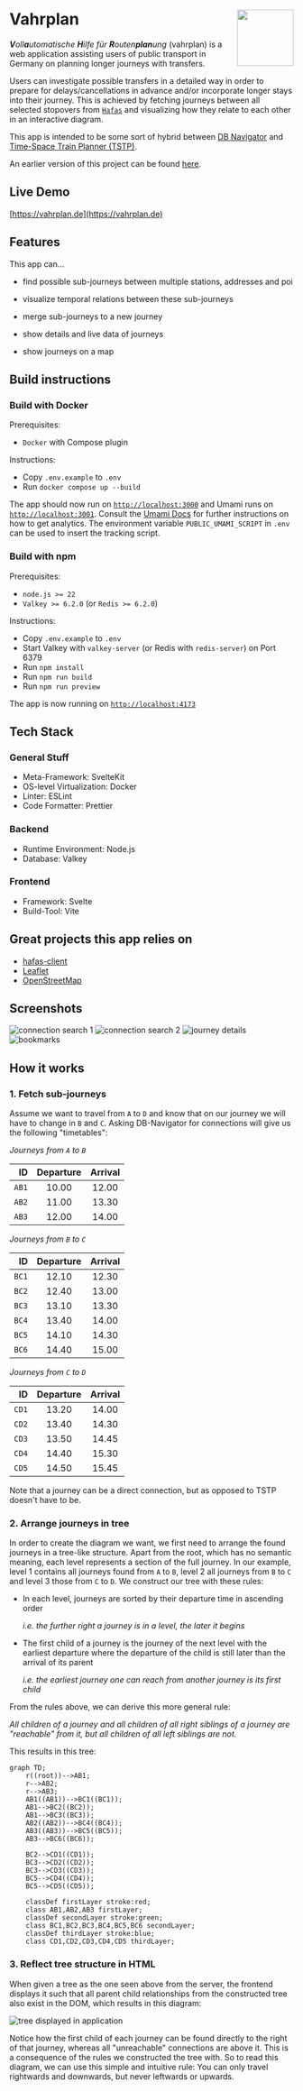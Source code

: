 # Vahrplan <img src="static/favicon.svg" align="right" height="100"/>

_**V**oll**a**utomatische **H**ilfe für **R**outen**plan**ung_ (vahrplan) is a web application assisting users of public transport in Germany on planning longer journeys with transfers.

Users can investigate possible transfers in a detailed way in order to prepare for delays/cancellations in advance and/or incorporate longer stays into their journey. This is achieved by fetching journeys between all selected stopovers from [`Hafas`](https://de.wikipedia.org/wiki/HAFAS) and visualizing how they relate to each other in an interactive diagram.

This app is intended to be some sort of hybrid between [DB Navigator](https://bahn.de) and [Time-Space Train Planner (TSTP)](https://github.com/traines-source/time-space-train-planner).

An earlier version of this project can be found [here](https://github.com/dabund24/Zug).

## Live Demo

[https://vahrplan.de](https://vahrplan.de)

## Features

This app can...

- find possible sub-journeys between multiple stations, addresses and poi

- visualize temporal relations between these sub-journeys

- merge sub-journeys to a new journey

- show details and live data of journeys

- show journeys on a map

## Build instructions

### Build with Docker

Prerequisites:

- `Docker` with Compose plugin

Instructions:

- Copy `.env.example` to `.env`
- Run `docker compose up --build`

The app should now run on [`http://localhost:3000`](http://localhost:3000) and Umami runs on [`http://localhost:3001`](http://localhost:3001). Consult the [Umami Docs](https://umami.is/docs/login) for further instructions on how to get analytics. The environment variable `PUBLIC_UMAMI_SCRIPT` in `.env` can be used to insert the tracking script.

### Build with npm

Prerequisites:

- `node.js >= 22`
- `Valkey >= 6.2.0` (or `Redis >= 6.2.0`)

Instructions:

- Copy `.env.example` to `.env`
- Start Valkey with `valkey-server` (or Redis with `redis-server`) on Port 6379
- Run `npm install`
- Run `npm run build`
- Run `npm run preview`

The app is now running on [`http://localhost:4173`](http://localhost:4173)

## Tech Stack

### General Stuff

- Meta-Framework: SvelteKit
- OS-level Virtualization: Docker
- Linter: ESLint
- Code Formatter: Prettier

### Backend

- Runtime Environment: Node.js
- Database: Valkey

### Frontend

- Framework: Svelte
- Build-Tool: Vite

## Great projects this app relies on

- [hafas-client](https://github.com/public-transport/hafas-client)
- [Leaflet](https://leafletjs.com)
- [OpenStreetMap](https://www.openstreetmap.org)

## Screenshots

![connection search 1](static/screenshots/desktop_1.png)
![connection search 2](static/screenshots/desktop_2.png)
![journey details](static/screenshots/desktop_3.png)
![bookmarks](static/screenshots/desktop_4.png)

## How it works

### 1. Fetch sub-journeys

Assume we want to travel from `A` to `D` and know that on our journey we will have to change in `B` and `C`. Asking DB-Navigator for connections will give us the following "timetables":

_Journeys from `A` to `B`_

|    ID | Departure | Arrival |
| ----: | :-------: | :-----: |
| `AB1` |   10.00   |  12.00  |
| `AB2` |   11.00   |  13.30  |
| `AB3` |   12.00   |  14.00  |

_Journeys from `B` to `C`_

|    ID | Departure | Arrival |
| ----: | :-------: | :-----: |
| `BC1` |   12.10   |  12.30  |
| `BC2` |   12.40   |  13.00  |
| `BC3` |   13.10   |  13.30  |
| `BC4` |   13.40   |  14.00  |
| `BC5` |   14.10   |  14.30  |
| `BC6` |   14.40   |  15.00  |

_Journeys from `C` to `D`_

|    ID | Departure | Arrival |
| ----: | :-------: | :-----: |
| `CD1` |   13.20   |  14.00  |
| `CD2` |   13.40   |  14.30  |
| `CD3` |   13.50   |  14.45  |
| `CD4` |   14.40   |  15.30  |
| `CD5` |   14.50   |  15.45  |

Note that a journey can be a direct connection, but as opposed to TSTP doesn't have to be.

### 2. Arrange journeys in tree

In order to create the diagram we want, we first need to arrange the found journeys in a tree-like structure. Apart from the root, which has no semantic meaning, each level represents a section of the full journey. In our example, level 1 contains all journeys found from `A` to `B`, level 2 all journeys from `B` to `C` and level 3 those from `C` to `D`. We construct our tree with these rules:

- In each level, journeys are sorted by their departure time in ascending order

    _i.e. the further right a journey is in a level, the later it begins_

- The first child of a journey is the journey of the next level with the earliest departure where the departure of the child is still later than the arrival of its parent

    _i.e. the earliest journey one can reach from another journey is its first child_

From the rules above, we can derive this more general rule:

_All children of a journey and all children of all right siblings of a journey are "reachable" from it, but all children of all left siblings are not._

This results in this tree:

```mermaid
graph TD;
    r((root))-->AB1;
    r-->AB2;
    r-->AB3;
    AB1((AB1))-->BC1((BC1));
    AB1-->BC2((BC2));
    AB1-->BC3((BC3));
    AB2((AB2))-->BC4((BC4));
    AB3((AB3))-->BC5((BC5));
    AB3-->BC6((BC6));

    BC2-->CD1((CD1));
    BC3-->CD2((CD2));
    BC3-->CD3((CD3));
    BC5-->CD4((CD4));
    BC5-->CD5((CD5));

    classDef firstLayer stroke:red;
    class AB1,AB2,AB3 firstLayer;
    classDef secondLayer stroke:green;
    class BC1,BC2,BC3,BC4,BC5,BC6 secondLayer;
    classDef thirdLayer stroke:blue;
    class CD1,CD2,CD3,CD4,CD5 thirdLayer;
```

### 3. Reflect tree structure in HTML

When given a tree as the one seen above from the server, the frontend displays it such that all parent child relationships from the constructed tree also exist in the DOM, which results in this diagram:

![tree displayed in application](media/tree_showcase.png)

Notice how the first child of each journey can be found directly to the right of that journey, whereas all "unreachable" connections are above it. This is a consequence of the rules we constructed the tree with. So to read this diagram, we can use this simple and intuitive rule: You can only travel rightwards and downwards, but never leftwards or upwards.
